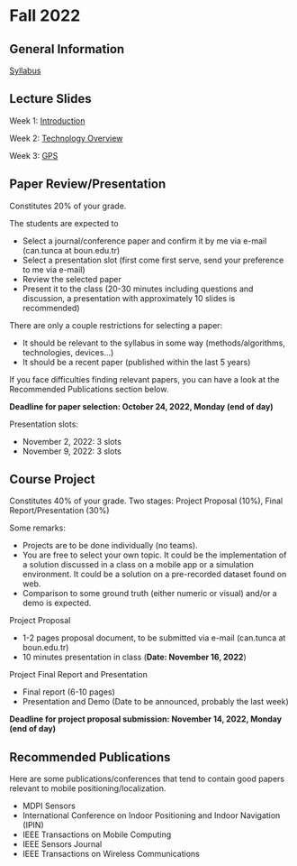 # Fall 2022

## General Information

[Syllabus](syllabus.pdf)

## Lecture Slides

Week 1: [Introduction](slides/Introduction.pdf)

Week 2: [Technology Overview](slides/TechnologyOverview.pdf)

Week 3: [GPS](slides/GPS.pdf)

## Paper Review/Presentation

Constitutes 20% of your grade.

The students are expected to
- Select a journal/conference paper and confirm it by me via e-mail (can.tunca at boun.edu.tr)
- Select a presentation slot (first come first serve, send your preference to me via e-mail)
- Review the selected paper
- Present it to the class (20-30 minutes including questions and discussion, a presentation with approximately 10 slides is recommended)

There are only a couple restrictions for selecting a paper:
- It should be relevant to the syllabus in some way (methods/algorithms, technologies, devices...)
- It should be a recent paper (published within the last 5 years)

If you face difficulties finding relevant papers, you can have a look at the Recommended Publications section below.

**Deadline for paper selection: October 24, 2022, Monday (end of day)**

Presentation slots:
- November 2, 2022: 3 slots
- November 9, 2022: 3 slots

## Course Project

Constitutes 40% of your grade. Two stages: Project Proposal (10%), Final Report/Presentation (30%)

Some remarks:
- Projects are to be done individually (no teams).
- You are free to select your own topic. It could be the implementation of a solution discussed in a class on a mobile app or a simulation environment. It could be a solution on a pre-recorded dataset found on web.
- Comparison to some ground truth (either numeric or visual) and/or a demo is expected.

Project Proposal
- 1-2 pages proposal document, to be submitted via e-mail (can.tunca at boun.edu.tr)
- 10 minutes presentation in class (**Date: November 16, 2022**)

Project Final Report and Presentation
- Final report (6-10 pages)
- Presentation and Demo (Date to be announced, probably the last week)

**Deadline for project proposal submission: November 14, 2022, Monday (end of day)**

## Recommended Publications

Here are some publications/conferences that tend to contain good papers relevant to mobile positioning/localization.

- MDPI Sensors
- International Conference on Indoor Positioning and Indoor Navigation (IPIN)
- IEEE Transactions on Mobile Computing
- IEEE Sensors Journal
- IEEE Transactions on Wireless Communications
